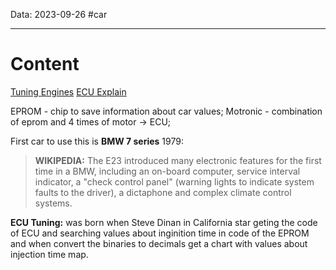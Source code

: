Data: 2023-09-26
#car

---

# Content

[Tuning Engines](https://www.youtube.com/watch?v=yOwDYyOfP44)
[ECU Explain](https://www.youtube.com/watch?v=MKDLXoYgPnE)

EPROM - chip to save information about car values;
Motronic - combination of eprom and 4 times of motor -> ECU;

First car to use this is **BMW 7 series** 1979:
> **WIKIPEDIA:** The E23 introduced many electronic features for the first time in a BMW, including an on-board computer, service interval indicator, a "check control panel" (warning lights to indicate system faults to the driver), a dictaphone and complex climate control systems.

**ECU Tuning:** was born when Steve Dinan in California star geting the code of ECU and searching values about inginition time in code of the EPROM and when convert the binaries to decimals get a chart with values about injection time map.

